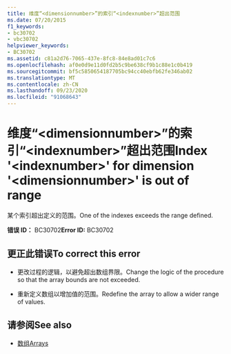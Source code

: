 ```yaml
---
title: 维度“<dimensionnumber>”的索引“<indexnumber>”超出范围
ms.date: 07/20/2015
f1_keywords:
- bc30702
- vbc30702
helpviewer_keywords:
- BC30702
ms.assetid: c81a2d76-7065-437e-8fc8-84e8ad01c7c6
ms.openlocfilehash: af0e0d9e11d0fd2b5c9be638cf9b1c88e1c0b419
ms.sourcegitcommit: bf5c5850654187705bc94cc40ebfb62fe346ab02
ms.translationtype: MT
ms.contentlocale: zh-CN
ms.lasthandoff: 09/23/2020
ms.locfileid: "91068643"
---
```

# <a name="index-indexnumber-for-dimension-dimensionnumber-is-out-of-range"></a><span data-ttu-id="340aa-102">维度“\<dimensionnumber>”的索引“\<indexnumber>”超出范围</span><span class="sxs-lookup"><span data-stu-id="340aa-102">Index '\<indexnumber>' for dimension '\<dimensionnumber>' is out of range</span></span>

<span data-ttu-id="340aa-103">某个索引超出定义的范围。</span><span class="sxs-lookup"><span data-stu-id="340aa-103">One of the indexes exceeds the range defined.</span></span>  
  
 <span data-ttu-id="340aa-104">**错误 ID：** BC30702</span><span class="sxs-lookup"><span data-stu-id="340aa-104">**Error ID:** BC30702</span></span>  
  
## <a name="to-correct-this-error"></a><span data-ttu-id="340aa-105">更正此错误</span><span class="sxs-lookup"><span data-stu-id="340aa-105">To correct this error</span></span>  
  
- <span data-ttu-id="340aa-106">更改过程的逻辑，以避免超出数组界限。</span><span class="sxs-lookup"><span data-stu-id="340aa-106">Change the logic of the procedure so that the array bounds are not exceeded.</span></span>  
  
- <span data-ttu-id="340aa-107">重新定义数组以增加值的范围。</span><span class="sxs-lookup"><span data-stu-id="340aa-107">Redefine the array to allow a wider range of values.</span></span>  
  
## <a name="see-also"></a><span data-ttu-id="340aa-108">请参阅</span><span class="sxs-lookup"><span data-stu-id="340aa-108">See also</span></span>

- [<span data-ttu-id="340aa-109">数组</span><span class="sxs-lookup"><span data-stu-id="340aa-109">Arrays</span></span>](../programming-guide/language-features/arrays/index.md)
